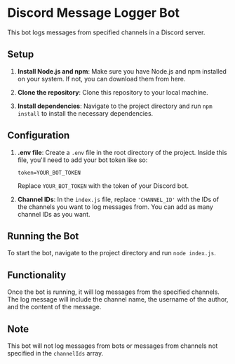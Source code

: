 # Discord Message Logger Bot

This bot logs messages from specified channels in a Discord server.

## Setup

1. **Install Node.js and npm**: Make sure you have Node.js and npm installed on your system. If not, you can download them from here.

2. **Clone the repository**: Clone this repository to your local machine.

3. **Install dependencies**: Navigate to the project directory and run `npm install` to install the necessary dependencies.

## Configuration

1. **.env file**: Create a `.env` file in the root directory of the project. Inside this file, you'll need to add your bot token like so:
    ```
    token=YOUR_BOT_TOKEN
    ```
    Replace `YOUR_BOT_TOKEN` with the token of your Discord bot.

2. **Channel IDs**: In the `index.js` file, replace `'CHANNEL_ID'` with the IDs of the channels you want to log messages from. You can add as many channel IDs as you want.

## Running the Bot

To start the bot, navigate to the project directory and run `node index.js`.

## Functionality

Once the bot is running, it will log messages from the specified channels. The log message will include the channel name, the username of the author, and the content of the message.

## Note

This bot will not log messages from bots or messages from channels not specified in the `channelIds` array.
